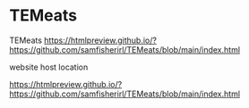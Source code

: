 # TEMeats
TEMeats
https://htmlpreview.github.io/?https://github.com/samfisherirl/TEMeats/blob/main/index.html


website host location

https://htmlpreview.github.io/?https://github.com/samfisherirl/TEMeats/blob/main/index.html
